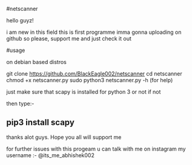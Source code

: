 #netscanner


hello guyz!
 
i am new in this field 
 this is first programme imma gonna uploading on github
so please, support me and just check it out 

#usage

on debian based distros

git clone https://github.com/BlackEagle002/netscanner
cd netscanner
chmod +x netscanner.py
sudo python3 netscanner.py -h (for help)


just make sure that scapy is installed for python 3 or not 
if not

then type:-

pip3 install scapy
------------------------------------------------------------

thanks alot guys. Hope you all will support me 

for further issues with this progeam u can talk with me on instagram
my username :- @its_me_abhishek002

